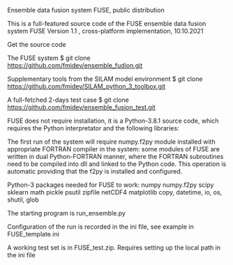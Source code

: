 Ensemble data fusion system FUSE, public distribution

This is a full-featured source code of the FUSE ensemble data fusion system FUSE
Version 1.1 , cross-platform implementation, 10.10.2021

Get the source code

The FUSE system
$ git clone https://github.com/fmidev/ensemble_fudion.git

Supplementary tools from the SILAM model environment
$ git clone https://github.com/fmidev/SILAM_python_3_toolbox.git

A full-fetched 2-days test case
$ git clone https://github.com/fmidev/ensemble_fusion_test.git

FUSE does not require installation, it is a Python-3.8.1 source code, which requires
the Python interpretator and the following libraries:

The first run of the system will require numpy.f2py module installed with appropriate 
FORTRAN compiler in the system: some modules of FUSE are written in dual Python-FORTRAN
manner, where the FORTRAN subroutines need to be compiled into dll and linked to the
Python code. This operation is automatic providing that the f2py is installed and 
configured.

Python-3 packages needed for FUSE to work:
numpy
numpy.f2py
scipy
sklearn
math
pickle
psutil
zipfile
netCDF4
matplotlib
copy, datetime, io, os, shutil, glob

The starting program is run_ensemble.py

Configuration of the run is recorded in the ini file, see example in FUSE_template.ini

A working test set is in FUSE_test.zip. Requires setting up the local path in 
the ini file


